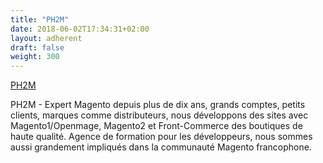```yaml
---
title: "PH2M"
date: 2018-06-02T17:34:31+02:00
layout: adherent
draft: false
weight: 300
---
```


[PH2M](https://www.ph2m.com/)

PH2M - Expert Magento depuis plus de dix ans, grands comptes, petits clients, marques comme distributeurs, nous développons des sites avec Magento1/Openmage, Magento2 et Front-Commerce des boutiques de haute qualité. Agence de formation pour les développeurs, nous sommes aussi grandement impliqués dans la communauté Magento francophone.
